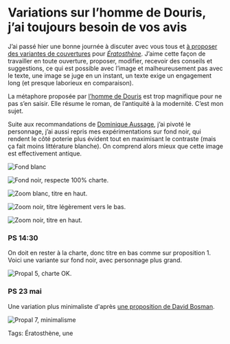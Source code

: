 # Variations sur l’homme de Douris, j&#8217;ai toujours besoin de vos avis

J’ai passé hier une bonne journée à discuter avec vous tous et [à proposer des variantes de couvertures](http://blog.tcrouzet.com/2014/05/21/trois-couvertures-votre-avis/) pour [*Ératosthène*](http://blog.tcrouzet.com/eratosthene/). J’aime cette façon de travailler en toute ouverture, proposer, modifier, recevoir des conseils et suggestions, ce qui est possible avec l’image et malheureusement pas avec le texte, une image se juge en un instant, un texte exige un engagement long (et presque laborieux en comparaison).<span id="more-35715"></span>

La métaphore proposée par [l’homme de Douris](http://blog.tcrouzet.com/2014/05/19/les-grecs-anciens-ont-invente-le-notebook/) est trop magnifique pour ne pas s’en saisir. Elle résume le roman, de l’antiquité à la modernité. C’est mon sujet.

Suite aux recommandations de [Dominique Aussage](https://www.facebook.com/dominique.aussage.7), j’ai pivoté le personnage, j’ai aussi repris mes expérimentations sur fond noir, qui rendent le côté poterie plus évident tout en maximisant le contraste (mais ça fait moins littérature blanche). On comprend alors mieux que cette image est effectivement antique.

![Fond blanc](http://blog.tcrouzet.comhttps://tcrouzet.com/images_tc/2014/05/cover-11.jpg)

![Fond noir, respecte 100% charte.](http://blog.tcrouzet.comhttps://tcrouzet.com/images_tc/2014/05/cover-1b.jpg)

![Zoom blanc, titre en haut.](http://blog.tcrouzet.comhttps://tcrouzet.com/images_tc/2014/05/cover-21.jpg)

![Zoom noir, titre légèrement vers le bas.](http://blog.tcrouzet.comhttps://tcrouzet.com/images_tc/2014/05/cover-31.jpg)

![Zoom noir, titre en haut.](http://blog.tcrouzet.comhttps://tcrouzet.com/images_tc/2014/05/cover-4.jpg)

### PS 14:30

On doit en rester à la charte, donc titre en bas comme sur proposition 1. Voici une variante sur fond noir, avec personnage plus grand.

![Propal 5, charte OK.](http://blog.tcrouzet.comhttps://tcrouzet.com/images_tc/2014/05/cover-douris-3.jpg)

### PS 23 mai

Une variation plus minimaliste d'après [une proposition de David Bosman](https://twitter.com/david_bosman/status/469767471600500736).

![Propal 7, minimalisme](http://blog.tcrouzet.comhttps://tcrouzet.com/images_tc/2014/05/cover-6.jpg)



Tags: Ératosthène, une